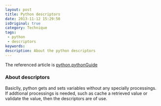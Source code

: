 ```yaml
---
layout: post
title: Python descriptors
date: 2013-11-12 15:29:50
isOriginal: true
category: Technique
tags:
 - python
 - descriptors
keywords: 
description: About the python descriptors
---
```

The referenced article is [python][1],[pythonGuide][2]
### About descriptors

Basiclly, python gets and sets variables without any specially processings. If addtional processings is needed,
such as cache a retrieved value or validate the value, then the descriptors are of use.



[1]:http://martyalchin.com/2007/nov/23/python-descriptors-part-1-of-2/
[2]:http://users.rcn.com/python/download/Descriptor.htm

